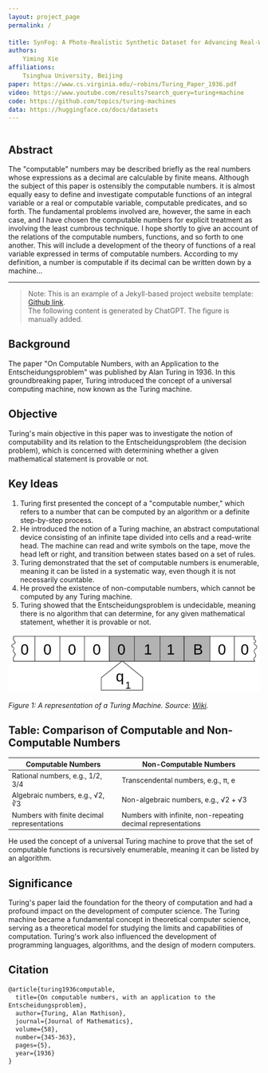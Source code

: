 ```yaml
---
layout: project_page
permalink: /

title: SynFog: A Photo-Realistic Synthetic Dataset for Advancing Real-World Defogging in Autonomous Driving
authors:
    Yiming Xie
affiliations:
    Tsinghua University, Beijing
paper: https://www.cs.virginia.edu/~robins/Turing_Paper_1936.pdf
video: https://www.youtube.com/results?search_query=turing+machine
code: https://github.com/topics/turing-machines
data: https://huggingface.co/docs/datasets
---
```


<div class="columns is-centered has-text-centered">
    <div class="column is-four-fifths">
        <h2>Abstract</h2>
        <div class="content has-text-justified">
The "computable" numbers may be described briefly as the real
numbers whose expressions as a decimal are calculable by finite means.
Although the subject of this paper is ostensibly the computable numbers.
it is almost equally easy to define and investigate computable functions
of an integral variable or a real or computable variable, computable
predicates, and so forth. The fundamental problems involved are,
however, the same in each case, and I have chosen the computable numbers
for explicit treatment as involving the least cumbrous technique. I hope
shortly to give an account of the relations of the computable numbers,
functions, and so forth to one another. This will include a development
of the theory of functions of a real variable expressed in terms of computable
numbers. According to my definition, a number is computable
if its decimal can be written down by a machine...
        </div>
    </div>
</div>

---

> Note: This is an example of a Jekyll-based project website template: [Github link](https://github.com/shunzh/project_website).\
> The following content is generated by ChatGPT. The figure is manually added.

## Background
The paper "On Computable Numbers, with an Application to the Entscheidungsproblem" was published by Alan Turing in 1936. In this groundbreaking paper, Turing introduced the concept of a universal computing machine, now known as the Turing machine.

## Objective
Turing's main objective in this paper was to investigate the notion of computability and its relation to the Entscheidungsproblem (the decision problem), which is concerned with determining whether a given mathematical statement is provable or not.


## Key Ideas
1. Turing first presented the concept of a "computable number," which refers to a number that can be computed by an algorithm or a definite step-by-step process.
2. He introduced the notion of a Turing machine, an abstract computational device consisting of an infinite tape divided into cells and a read-write head. The machine can read and write symbols on the tape, move the head left or right, and transition between states based on a set of rules.
3. Turing demonstrated that the set of computable numbers is enumerable, meaning it can be listed in a systematic way, even though it is not necessarily countable.
4. He proved the existence of non-computable numbers, which cannot be computed by any Turing machine.
5. Turing showed that the Entscheidungsproblem is undecidable, meaning there is no algorithm that can determine, for any given mathematical statement, whether it is provable or not.

![Turing Machine](/static/image/Turing_machine.png)

*Figure 1: A representation of a Turing Machine. Source: [Wiki](https://en.wikipedia.org/wiki/Turing_machine).*

## Table: Comparison of Computable and Non-Computable Numbers

| Computable Numbers | Non-Computable Numbers |
|-------------------|-----------------------|
| Rational numbers, e.g., 1/2, 3/4 | Transcendental numbers, e.g., π, e |
| Algebraic numbers, e.g., √2, ∛3 | Non-algebraic numbers, e.g., √2 + √3 |
| Numbers with finite decimal representations | Numbers with infinite, non-repeating decimal representations |

He used the concept of a universal Turing machine to prove that the set of computable functions is recursively enumerable, meaning it can be listed by an algorithm.

## Significance
Turing's paper laid the foundation for the theory of computation and had a profound impact on the development of computer science. The Turing machine became a fundamental concept in theoretical computer science, serving as a theoretical model for studying the limits and capabilities of computation. Turing's work also influenced the development of programming languages, algorithms, and the design of modern computers.

## Citation
```
@article{turing1936computable,
  title={On computable numbers, with an application to the Entscheidungsproblem},
  author={Turing, Alan Mathison},
  journal={Journal of Mathematics},
  volume={58},
  number={345-363},
  pages={5},
  year={1936}
}
```
